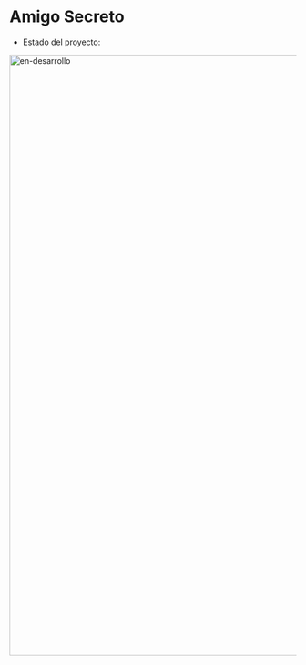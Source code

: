 <h1> Amigo Secreto </h1>

- Estado del proyecto: 
<img width="3000" height="1055" alt="en-desarrollo" src="https://github.com/user-attachments/assets/905af58f-f0f7-477a-88cb-6dbfafded78f" />
